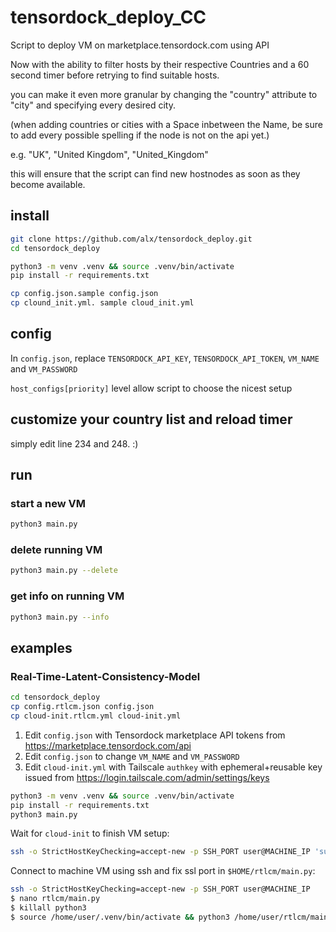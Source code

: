 # tensordock_deploy_CC

Script to deploy VM on marketplace.tensordock.com using API

Now with the ability to filter hosts by their respective Countries and a 60 second timer before retrying to find suitable hosts.

you can make it even more granular by changing the  "country" attribute to "city" and specifying every desired city.

(when adding countries or cities with a Space inbetween the Name, be sure to add every possible spelling if the node is not on the api yet.)

e.g. "UK", "United Kingdom", "United_Kingdom"

this will ensure that the script can find new hostnodes as soon as they become available.

## install

``` sh
git clone https://github.com/alx/tensordock_deploy.git
cd tensordock_deploy

python3 -m venv .venv && source .venv/bin/activate
pip install -r requirements.txt

cp config.json.sample config.json
cp clound_init.yml. sample cloud_init.yml
```

## config

In `config.json`, replace `TENSORDOCK_API_KEY`, `TENSORDOCK_API_TOKEN`, `VM_NAME` and `VM_PASSWORD`

`host_configs[priority]` level allow script to choose the nicest setup

## customize your country list and  reload timer

simply edit line 234 and 248. :)

## run

### start a new VM

``` sh
python3 main.py
```

### delete running VM

``` sh
python3 main.py --delete
```

### get info on running VM

``` sh
python3 main.py --info
```

## examples

### Real-Time-Latent-Consistency-Model

```sh
cd tensordock_deploy
cp config.rtlcm.json config.json
cp cloud-init.rtlcm.yml cloud-init.yml
```

1. Edit `config.json` with Tensordock marketplace API tokens from https://marketplace.tensordock.com/api
2. Edit `config.json` to change `VM_NAME` and `VM_PASSWORD`
3. Edit `cloud-init.yml` with Tailscale `authkey` with ephemeral+reusable key issued from https://login.tailscale.com/admin/settings/keys

```sh
python3 -m venv .venv && source .venv/bin/activate
pip install -r requirements.txt
python3 main.py
```

Wait for `cloud-init` to finish VM setup:

```sh
ssh -o StrictHostKeyChecking=accept-new -p SSH_PORT user@MACHINE_IP 'sudo tail -f /var/log/cloud-init-output.log'"
```

Connect to machine VM using ssh and fix ssl port in `$HOME/rtlcm/main.py`:

```sh
ssh -o StrictHostKeyChecking=accept-new -p SSH_PORT user@MACHINE_IP
$ nano rtlcm/main.py
$ killall python3
$ source /home/user/.venv/bin/activate && python3 /home/user/rtlcm/main.py 
```

